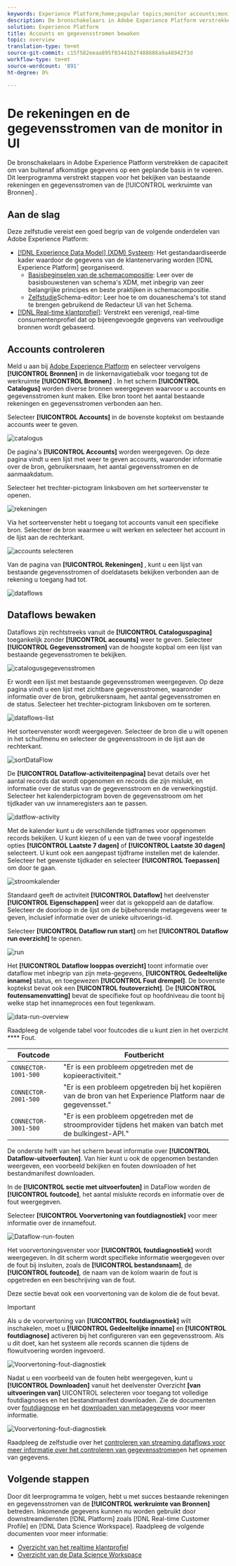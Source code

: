 ```yaml
---
keywords: Experience Platform;home;popular topics;monitor accounts;monitor dataflows;data flows
description: De bronschakelaars in Adobe Experience Platform verstrekken de capaciteit om van buitenaf afkomstige gegevens op een geplande basis in te voeren. Dit leerprogramma verstrekt stappen voor het bekijken van bestaande rekeningen en dataflows van de Bronwerkruimte.
solution: Experience Platform
title: Accounts en gegevensstromen bewaken
topic: overview
translation-type: tm+mt
source-git-commit: c15f582eeaa895f03441b2f488686a9a48942f3d
workflow-type: tm+mt
source-wordcount: '891'
ht-degree: 0%

---
```



# De rekeningen en de gegevensstromen van de monitor in UI

De bronschakelaars in Adobe Experience Platform verstrekken de capaciteit om van buitenaf afkomstige gegevens op een geplande basis in te voeren. Dit leerprogramma verstrekt stappen voor het bekijken van bestaande rekeningen en gegevensstromen van de [!UICONTROL werkruimte van Bronnen] .

## Aan de slag

Deze zelfstudie vereist een goed begrip van de volgende onderdelen van Adobe Experience Platform:

- [[!DNL Experience Data Model] (XDM) Systeem](../../../xdm/home.md): Het gestandaardiseerde kader waardoor de gegevens van de klantenervaring worden [!DNL Experience Platform] georganiseerd.
   - [Basisbeginselen van de schemacompositie](../../../xdm/schema/composition.md): Leer over de basisbouwstenen van schema&#39;s XDM, met inbegrip van zeer belangrijke principes en beste praktijken in schemacompositie.
   - [Zelfstudie](../../../xdm/tutorials/create-schema-ui.md)Schema-editor: Leer hoe te om douaneschema&#39;s tot stand te brengen gebruikend de Redacteur UI van het Schema.
- [[!DNL Real-time klantprofiel]](../../../profile/home.md): Verstrekt een verenigd, real-time consumentenprofiel dat op bijeengevoegde gegevens van veelvoudige bronnen wordt gebaseerd.

## Accounts controleren

Meld u aan bij [Adobe Experience Platform](https://platform.adobe.com) en selecteer vervolgens **[!UICONTROL Bronnen]** in de linkernavigatiebalk voor toegang tot de werkruimte **[!UICONTROL Bronnen]** . In het scherm **[!UICONTROL Catalogus]** worden diverse bronnen weergegeven waarvoor u accounts en gegevensstromen kunt maken. Elke bron toont het aantal bestaande rekeningen en gegevensstromen verbonden aan hen.

Selecteer **[!UICONTROL Accounts]** in de bovenste koptekst om bestaande accounts weer te geven.

![catalogus](../../images/tutorials/monitor/catalog-accounts.png)

De pagina&#39;s **[!UICONTROL Accounts]** worden weergegeven. Op deze pagina vindt u een lijst met weer te geven accounts, waaronder informatie over de bron, gebruikersnaam, het aantal gegevensstromen en de aanmaakdatum.

Selecteer het trechter-pictogram linksboven om het sorteervenster te openen.

![rekeningen](../../images/tutorials/monitor/accounts-list.png)

Via het sorteervenster hebt u toegang tot accounts vanuit een specifieke bron. Selecteer de bron waarmee u wilt werken en selecteer het account in de lijst aan de rechterkant.

![accounts selecteren](../../images/tutorials/monitor/accounts-sort.png)

Van de pagina van **[!UICONTROL Rekeningen]** , kunt u een lijst van bestaande gegevensstromen of doeldatasets bekijken verbonden aan de rekening u toegang had tot.

![dataflows](../../images/tutorials/monitor/dataflows.png)

## Dataflows bewaken

Dataflows zijn rechtstreeks vanuit de **[!UICONTROL Cataloguspagina]** toegankelijk zonder **[!UICONTROL accounts]** weer te geven. Selecteer **[!UICONTROL Gegevensstromen]** van de hoogste kopbal om een lijst van bestaande gegevensstromen te bekijken.

![catalogusgegevensstromen](../../images/tutorials/monitor/catalog-dataflows.png)

Er wordt een lijst met bestaande gegevensstromen weergegeven. Op deze pagina vindt u een lijst met zichtbare gegevensstromen, waaronder informatie over de bron, gebruikersnaam, het aantal gegevensstromen en de status. Selecteer het trechter-pictogram linksboven om te sorteren.

![dataflows-list](../../images/tutorials/monitor/dataflows-list.png)

Het sorteervenster wordt weergegeven. Selecteer de bron die u wilt openen in het schuifmenu en selecteer de gegevensstroom in de lijst aan de rechterkant.

![sortDataFlow](../../images/tutorials/monitor/dataflows-sort.png)

De **[!UICONTROL Dataflow-activiteitenpagina]** bevat details over het aantal records dat wordt opgenomen en records die zijn mislukt, en informatie over de status van de gegevensstroom en de verwerkingstijd. Selecteer het kalenderpictogram boven de gegevensstroom om het tijdkader van uw innameregisters aan te passen.

![datflow-activity](../../images/tutorials/monitor/dataflow-activity.png)

Met de kalender kunt u de verschillende tijdframes voor opgenomen records bekijken. U kunt kiezen of u een van de twee vooraf ingestelde opties **[!UICONTROL Laatste 7 dagen]** of **[!UICONTROL Laatste 30 dagen]** selecteert. U kunt ook een aangepast tijdframe instellen met de kalender. Selecteer het gewenste tijdkader en selecteer **[!UICONTROL Toepassen]** om door te gaan.

![stroomkalender](../../images/tutorials/monitor/flow-calendar.png)

Standaard geeft de activiteit **[!UICONTROL Dataflow]** het deelvenster **[!UICONTROL Eigenschappen]** weer dat is gekoppeld aan de dataflow. Selecteer de doorloop in de lijst om de bijbehorende metagegevens weer te geven, inclusief informatie over de unieke uitvoerings-id.

Selecteer **[!UICONTROL Dataflow run start]** om het **[!UICONTROL Dataflow run overzicht]** te openen.

![run](../../images/tutorials/monitor/run-metadata.png)

Het **[!UICONTROL Dataflow looppas overzicht]** toont informatie over dataflow met inbegrip van zijn meta-gegevens, **[!UICONTROL Gedeeltelijke inname]** status, en toegewezen **[!UICONTROL Fout drempel]**. De bovenste koptekst bevat ook een **[!UICONTROL foutoverzicht]**. De **[!UICONTROL foutensamenvatting]** bevat de specifieke fout op hoofdniveau die toont bij welke stap het innameproces een fout tegenkwam.

![data-run-overview](../../images/tutorials/monitor/dataflow-run-overview.png)

Raadpleeg de volgende tabel voor foutcodes die u kunt zien in het overzicht **** Fout.

| Foutcode | Foutbericht |
| ---------- | ----------- |
| `CONNECTOR-1001-500` | &quot;Er is een probleem opgetreden met de kopieeractiviteit.&quot; |
| `CONNECTOR-2001-500` | &quot;Er is een probleem opgetreden bij het kopiëren van de bron van het Experience Platform naar de gegevensset.&quot; |
| `CONNECTOR-3001-500` | &quot;Er is een probleem opgetreden met de stroomprovider tijdens het maken van batch met de bulkingest-API.&quot; |

De onderste helft van het scherm bevat informatie over **[!UICONTROL Dataflow-uitvoerfouten]**. Van hier kunt u ook de opgenomen bestanden weergeven, een voorbeeld bekijken en fouten downloaden of het bestandmanifest downloaden.

In de **[!UICONTROL sectie met uitvoerfouten]** in DataFlow worden de **[!UICONTROL foutcode]**, het aantal mislukte records en informatie over de fout weergegeven.

Selecteer **[!UICONTROL Voorvertoning van foutdiagnostiek]** voor meer informatie over de innamefout.

![Dataflow-run-fouten](../../images/tutorials/monitor/dataflow-run-errors.png)

Het voorvertoningsvenster voor **[!UICONTROL foutdiagnostiek]** wordt weergegeven. In dit scherm wordt specifieke informatie weergegeven over de fout bij insluiten, zoals de **[!UICONTROL bestandsnaam]**, de **[!UICONTROL foutcode]**, de naam van de kolom waarin de fout is opgetreden en een beschrijving van de fout.

Deze sectie bevat ook een voorvertoning van de kolom die de fout bevat.

>[!IMPORTANT]
>
>Als u de voorvertoning van **[!UICONTROL foutdiagnostiek]** wilt inschakelen, moet u **[!UICONTROL Gedeeltelijke inname]** en **[!UICONTROL foutdiagnose]** activeren bij het configureren van een gegevensstroom. Als u dit doet, kan het systeem alle records scannen die tijdens de flowuitvoering worden ingevoerd.

![Voorvertoning-fout-diagnostiek](../../images/tutorials/monitor/preview-error-diagnostics.png)

Nadat u een voorbeeld van de fouten hebt weergegeven, kunt u **[!UICONTROL Downloaden]** vanuit het deelvenster Overzicht **[van uitvoeringen van]** UICONTROL selecteren voor toegang tot volledige foutdiagnoses en het bestandmanifest downloaden. Zie de documenten over [foutdiagnose](../../../ingestion/batch-ingestion/partial.md#retrieve-errors) en het [downloaden van metagegevens](../../../ingestion/batch-ingestion/partial.md#download-metadata) voor meer informatie.

![Voorvertoning-fout-diagnostiek](../../images/tutorials/monitor/download.png)

Raadpleeg de zelfstudie over het [controleren van streaming dataflows voor meer informatie over het controleren van gegevensstromen](../../../ingestion/quality/monitor-data-flows.md)en het opnemen van gegevens.

## Volgende stappen

Door dit leerprogramma te volgen, hebt u met succes bestaande rekeningen en gegevensstromen van de **[!UICONTROL werkruimte van Bronnen]** betreden. Inkomende gegevens kunnen nu worden gebruikt door downstreamdiensten [!DNL Platform] zoals [!DNL Real-time Customer Profile] en [!DNL Data Science Workspace]. Raadpleeg de volgende documenten voor meer informatie:

- [Overzicht van het realtime klantprofiel](../../../profile/home.md)
- [Overzicht van de Data Science Workspace](../../../data-science-workspace/home.md)

